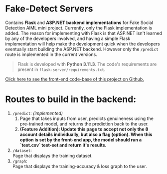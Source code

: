 # Fake-Detect Servers
Contains <b>Flask</b> and <b>ASP.NET backend implementations</b> for Fake Social Detection AIML mini project.
Currently, only the Flask implementation is added. The reason for implementing with Flask is that ASP.NET isn't learned by any of the developers involved, and having a simple Flask implementation will help make the development quick when the developers eventually start building the ASP.NET backend. 
<stonrg>However only the <code>/predict</code> route is implemented in the current versions.</strong>

>Flask is developed with <b>Python 3.11.3</b>. The code's requirements are present in `flask-server/requirements.txt`.

[Click here to see the front-end code-base of this project on Github.](https://github.com/yashwanthSRIVAT/fake-detect-front-end)
# Routes to build in the backend:
<ol>
<li>
<code>/predict</code>: <i>(implemented)</i><br /> 
<ol>
<li>
Page that takes inputs from user, predicts genuineness using the pre-trained model, and returns the prediction back to the user.
</li>
<li>
<strong>(Feature Addition): Update this page to accept not only the 8 account details individually, but also a flag (option). When this option is set by the front-end app, the model should run a `test.csv` test-set and return it's results.</strong>
</li>
</ol>
</li>
<li><code>/dataset</code>:<br /> Page that displays the training dataset.</li>
<li><code>/graph</code>:<br /> Page that displays the training-accuracy & loss graph to the user.</li>
</ol>
